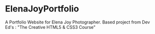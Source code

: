 # ElenaJoyPortfolio
A Portfolio Website for Elena Joy Photographer. Based project from Dev Ed's : "The Creative HTML5 &amp; CSS3 Course"

